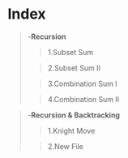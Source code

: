 # Index


> -**Recursion**
>> 1.Subset Sum
>
>> 2.Subset Sum II
>
>> 3.Combination Sum I
>
>> 4.Combination Sum II


> -**Recursion & Backtracking**
>>1.Knight Move
>
>>2.New File
